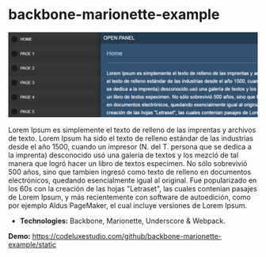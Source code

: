 # backbone-marionette-example

![alt tag](https://github.com/AlejandroDiegoo/backbone-marionette-example/blob/master/src/assets/screenshot.png)

Lorem Ipsum es simplemente el texto de relleno de las imprentas y archivos de texto. Lorem Ipsum ha sido el texto de relleno estándar de las industrias desde el año 1500, cuando un impresor (N. del T. persona que se dedica a la imprenta) desconocido usó una galería de textos y los mezcló de tal manera que logró hacer un libro de textos especimen. No sólo sobrevivió 500 años, sino que tambien ingresó como texto de relleno en documentos electrónicos, quedando esencialmente igual al original. Fue popularizado en los 60s con la creación de las hojas "Letraset", las cuales contenian pasajes de Lorem Ipsum, y más recientemente con software de autoedición, como por ejemplo Aldus PageMaker, el cual incluye versiones de Lorem Ipsum.

  - <strong>Technologies:</strong> Backbone, Marionette, Underscore & Webpack.
  
**Demo:** https://codeluxestudio.com/github/backbone-marionette-example/static
